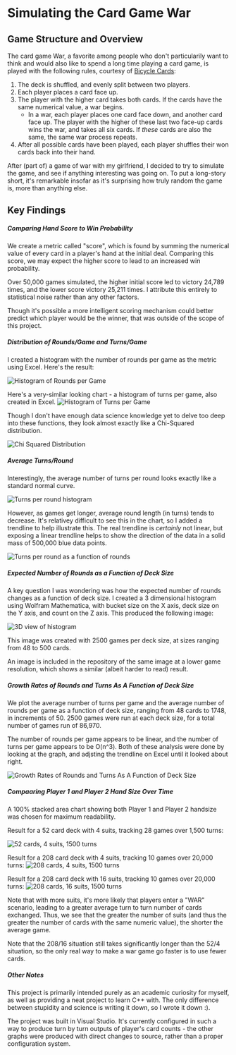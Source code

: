 # Simulating the Card Game War

## Game Structure and Overview

The card game War, a favorite among people who don't particularily want to think and would also like to spend a long time playing a card game, is played with the following rules, courtesy of [Bicycle Cards](https://bicyclecards.com/how-to-play/war/):

1. The deck is shuffled, and evenly split between two players.
2. Each player places a card face up. 
3. The player with the higher card takes both cards. If the cards have the same numerical value, a war begins. 
   * In a war, each player places one card face down, and another card face up. The player with the higher of these last two face-up cards wins the war, and takes all six cards. If *these* cards are also the same, the same war process repeats. 
4. After all possible cards have been played, each player shuffles their won cards back into their hand. 

After (part of) a game of war with my girlfriend, I decided to try to simulate the game, and see if anything interesting was going on. To put a long-story short, it's remarkable insofar as it's surprising how truly random the game is, more than anything else. 

## Key Findings

##### Comparing Hand Score to Win Probability

We create a metric called "score", which is found by summing the numerical value of every card in a player's hand at the initial deal. Comparing this score, we may expect the higher score to lead to an increased win probability. 

Over 50,000 games simulated, the higher initial score led to victory 24,789 times, and the lower score victory 25,211 times. I attribute this entirely to statistical noise rather than any other factors. 

Though it's possible a more intelligent scoring mechanism could better predict which player would be the winner, that was outside of the scope of this project. 

##### Distribution of Rounds/Game and Turns/Game 
I created a histogram with the number of rounds per game as the metric using Excel. Here's the result: 

![Histogram of Rounds per Game](https://raw.githubusercontent.com/jschmitz2/war-card-game-simulation/master/Images/Histogram%20of%20rounds%20per%20game.png)

Here's a very-similar looking chart - a histogram of turns per game, also created in Excel. 
![Histogram of Turns per Game](https://raw.githubusercontent.com/jschmitz2/war-card-game-simulation/master/Images/Histogram%20of%20turns%20per%20game.png)

Though I don't have enough data science knowledge yet to delve too deep into these functions, they look almost exactly like a Chi-Squared distribution. 

![Chi Squared Distribution](https://raw.githubusercontent.com/jschmitz2/war-card-game-simulation/master/Images/Standard%20Chi-Squared%20Distribution.png)

##### Average Turns/Round

Interestingly, the average number of turns per round looks exactly like a standard normal curve. 

![Turns per round histogram](https://raw.githubusercontent.com/jschmitz2/war-card-game-simulation/master/Images/Histogram%20of%20turns%20per%20round.png)

However, as games get longer, average round length (in turns) tends to decrease. It's relativey difficult to see this in the chart, so I added a trendline to help illustrate this. The real trendline is *certainly* not linear, but exposing a linear trendline helps to show the direction of the data in a solid mass of 500,000 blue data points. 

![Turns per round as a function of rounds](https://raw.githubusercontent.com/jschmitz2/war-card-game-simulation/master/Images/Plot%20of%20Turns%20per%20Round%20by%20Round.PNG)


##### Expected Number of Rounds as a Function of Deck Size

A key question I was wondering was how the expected number of rounds changes as a function of deck size. I created a 3 dimensional histogram using Wolfram Mathematica, with bucket size on the X axis, deck size on the Y axis, and count on the Z axis. This produced the following image: 

![3D view of histogram](https://raw.githubusercontent.com/jschmitz2/war-card-game-simulation/master/Images/3D%20View%20of%20Curve%20Shape.png)

This image was created with 2500 games per deck size, at sizes ranging from 48 to 500 cards. 


An image is included in the repository of the same image at a lower game resolution, which shows a similar (albeit harder to read) result. 

##### Growth Rates of Rounds and Turns As A Function of Deck Size

We plot the average number of turns per game and the average number of rounds per game as a function of deck size, ranging from 48 cards to 1748, in increments of 50. 2500 games were run at each deck size, for a total number of games run of 86,970.

The number of rounds per game appears to be linear, and the number of turns per game appears to be O(n^3). Both of these analysis were done by looking at the graph, and adjsting the trendline on Excel until it looked about right. 

![Growth Rates of Rounds and Turns As A Function of Deck Size](https://raw.githubusercontent.com/jschmitz2/war-card-game-simulation/master/Images/Functional%20Growth%20Rates%20of%20Rounds%20and%20Turns%20Per%20Deck%20Size.PNG)

##### Compaaring Player 1 and Player 2 Hand Size Over Time

A 100% stacked area chart showing both Player 1 and Player 2 handsize was chosen for maximum readability. 

Result for a 52 card deck with 4 suits, tracking 28 games over 1,500 turns: 

![52 cards, 4 suits, 1500 turns](https://raw.githubusercontent.com/jschmitz2/war-card-game-simulation/master/Images/Comparing%20Player%201%20and%20Player%202%20Hand%20Size%2C%2052%20card%20deck.PNG)

Result for a 208 card deck with 4 suits, tracking 10 games over 20,000 turns:
![208 cards, 4 suits, 1500 turns](https://raw.githubusercontent.com/jschmitz2/war-card-game-simulation/master/Images/Comparing%20Player%201%20and%20Player%202%20Hand%20Size%2C%2052%20card%20deck.PNG)

Result for a 208 card deck with 16 suits, tracking 10 games over 20,000 turns:
![208 cards, 16 suits, 1500 turns](https://raw.githubusercontent.com/jschmitz2/war-card-game-simulation/master/Images/Comparing%20Player%201%20and%20Player%202%20Hand%20Size%2C%20208%20card%20deck%2C%2016%20suits.PNG)

Note that with more suits, it's more likely that players enter a "WAR" scenario, leading to a greater average turn to turn number of cards exchanged. Thus, we see that the greater the number of suits (and thus the greater the number of cards with the same numeric value), the shorter the average game. 

Note that the 208/16 situation still takes significantly longer than the 52/4 situation, so the only real way to make a war game go faster is to use fewer cards. 


##### Other Notes

This project is primarily intended purely as an academic curiosity for myself, as well as providing a neat project to learn C++ with. The only difference between stupidity and science is writing it down, so I wrote it down :). 

The project was built in Visual Studio. It's currently configured in such a way to produce turn by turn outputs of player's card counts - the other graphs were produced with direct changes to source, rather than a proper configuration system.
